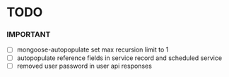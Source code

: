 # TODO

### IMPORTANT
- [ ] mongoose-autopopulate set max recursion limit to 1
- [ ] autopopulate reference fields in service record and scheduled service
- [ ] removed user password in user api responses